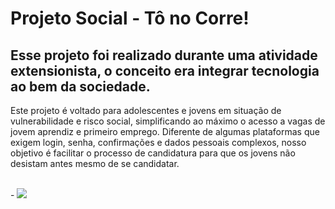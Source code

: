 <h1>Projeto Social - Tô no Corre! </h1>

<h2>Esse projeto foi realizado durante uma atividade extensionista, o conceito era integrar tecnologia ao bem da sociedade.</h2>
<p>Este projeto é voltado para adolescentes e jovens em situação de vulnerabilidade e risco social, simplificando ao máximo o acesso a vagas de jovem aprendiz e primeiro emprego. Diferente de algumas plataformas que exigem login, senha, confirmações e dados pessoais complexos, nosso objetivo é facilitar o processo de candidatura para que os jovens não desistam antes mesmo de se candidatar.</p>
<br>
- <a href="https://felipeaugustofialho.github.io/ToNoCorre-inicio/"> <img src="https://img.shields.io/badge/website-000000?style=for-the-badge&logo=About.me&logoColor=white"/><a/>
